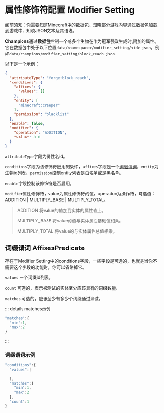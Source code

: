 # 属性修饰符配置 Modifier Setting

阅前须知：你需要知道Minecraft中的[数据包](https://zh.minecraft.wiki/w/%E6%95%B0%E6%8D%AE%E5%8C%85)，知晓部分游戏内容通过数据包加载到游戏中，知晓JSON文本及其语法。

**Champions**通过**数据包**控制一个或多个生物在作为冠军强敌生成时,附加的属性。它在数据包中处于以下位置`data/<namespace>/modifier_setting/<id>.json`，例如`data/champions/modifier_setting/block_reach.json`

以下是一个示例：

```json
{
  "attributeType": "forge:block_reach",
  "conditions": {
    "affixes": {
      "values": []
    },
    "entity": [
      "minecraft:creeper"
    ],
    "permission": "blacklist"
  },
  "enable": false,
  "modifier": {
    "operation": "ADDITION",
    "value": 0.0
  }
}
```

`attributeType`字段为属性名id。

`conditions`字段为该修饰符应用的条件，`affixes`字段是一个[词缀谓词](#词缀谓词-affixespredicate)，`entity`为生物id列表，`permission`控制entity列表是白名单或是黑名单。

`enable`字段控制该修饰符是否启用。

`modifier`属性修饰符，value为属性修饰符的值，operation为操作符，可选值：ADDITION | MULTIPLY_BASE | MULTIPLY_TOTAL。

>ADDITION 将value的值加到实体的属性值上。
>
>MULTIPLY_BASE 将value的值与实体属性基础值相乘。
>
>MULTIPLY_TOTAL 将value的与实体属性总值相乘。

## 词缀谓词 AffixesPredicate

存在于Modifier Setting中的conditions字段，一些字段是可选的，也就是当你不需要这个字段的功能时，你可以省略掉它。

`values` 一个词缀id列表。

`count` 可选的，表示被测试的实体至少应该具有的词缀数量。

`matches` 可选的，应该至少有多少个词缀通过测试。

::: details matches示例

```js
"matches":{
  "min":1,
  "max":2
}
```

:::

### 词缀谓词示例

```js
"conditions":{
  "values":[

  ],
  "matches":{
    "min":1,
    "max":2
  },
  "count":1
}
```
